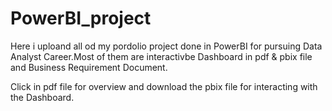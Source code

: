 # PowerBI_project
Here i uploand all od my pordolio project done in PowerBI for pursuing Data Analyst Career.Most of them are interactivbe Dashboard in pdf & pbix file and Business Requirement Document.

Click in pdf file for overview and download the pbix file for interacting with the Dashboard.


